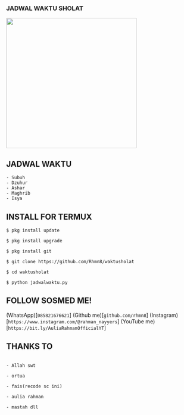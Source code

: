### JADWAL WAKTU SHOLAT ###

<img src="https://encrypted-tbn0.gstatic.com/images?q=tbn:ANd9GcThwA_xePffUcd8rAdK-qxdPlOWo-XjDTXWS7mbkMR4CQrybITeLXNxODc&s=10" width="350" height="350">


## JADWAL WAKTU
```
- Subuh
- Dzuhur
- Ashar
- Maghrib
- Isya
```



## INSTALL FOR TERMUX
```
$ pkg install update

$ pkg install upgrade

$ pkg install git

$ git clone https://github.com/Rhmn8/waktusholat

$ cd waktusholat

$ python jadwalwaktu.py
```


## FOLLOW SOSMED ME!

(WhatsApp)[`085821676621`]
(Github me)[`github.com/rhmn8`]
(Instagram)[`https://www.instagram.com/@rahman_nayyers`]
(YouTube me)[`https://bit.ly/AuliaRahmanOfficialYT`]



## THANKS TO
```

- Allah swt

- ortua

- fais(recode sc ini)

- aulia rahman

- mastah dll

```